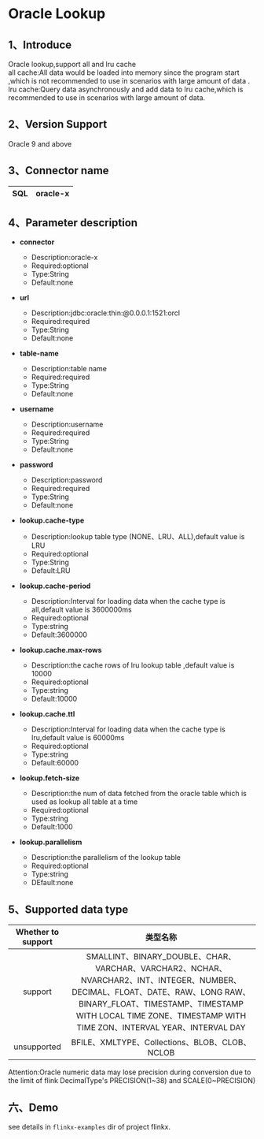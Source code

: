 # Oracle Lookup

## 1、Introduce
Oracle lookup,support all and lru cache<br />
all cache:All data would be loaded into memory since the program start ,which is not recommended to use in scenarios with large amount of data .<br />
lru cache:Query data asynchronously and  add data to lru cache,which is recommended to use in scenarios with large amount of data.

## 2、Version Support
Oracle 9 and above


## 3、Connector name
| SQL | oracle-x |
| --- | --- |

## 4、Parameter description
- **connector**
  - Description:oracle-x
  - Required:optional
  - Type:String
  - Default:none
    <br />

- **url**
  - Description:jdbc:oracle:thin:@0.0.0.1:1521:orcl
  - Required:required
  - Type:String
  - Default:none
    <br />

- **table-name**
  - Description:table name
  - Required:required
  - Type:String
  - Default:none
    <br />

- **username**
  - Description:username
  - Required:required
  - Type:String
  - Default:none
    <br />

- **password**
  - Description:password
  - Required:required
  - Type:String
  - Default:none
    <br />

- **lookup.cache-type**
  - Description:lookup table type (NONE、LRU、ALL),default value is LRU
  - Required:optional
  - Type:String
  - Default:LRU
    <br />

- **lookup.cache-period**
  - Description:Interval for loading data when the cache type is all,default value is 3600000ms
  - Required:optional
  - Type:string
  - Default:3600000
    <br />

- **lookup.cache.max-rows**
  - Description:the cache rows of lru lookup table ,default value is 10000
  - Required:optional
  - Type:string
  - Default:10000
    <br />

- **lookup.cache.ttl**
  - Description:Interval for loading data when the cache type is lru,default value is 60000ms
  - Required:optional
  - Type:string
  - Default:60000
    <br />

- **lookup.fetch-size**
  - Description:the num of data fetched from the  oracle table which is used as lookup all table at a time
  - Required:optional
  - Type:string
  - Default:1000
    <br />

- **lookup.parallelism**
  - Description:the parallelism of the lookup table
  - Required:optional
  - Type:string
  - DEfault:none
    <br />

## 5、Supported data type

|      Whether to support       |                           类型名称                           |
|:-----------:| :----------------------------------------------------------: |
|   support   | SMALLINT、BINARY_DOUBLE、CHAR、VARCHAR、VARCHAR2、NCHAR、NVARCHAR2、INT、INTEGER、NUMBER、DECIMAL、FLOAT、DATE、RAW、LONG RAW、BINARY_FLOAT、TIMESTAMP、TIMESTAMP WITH LOCAL TIME ZONE、TIMESTAMP WITH TIME ZON、INTERVAL YEAR、INTERVAL DAY |
| unsupported |        BFILE、XMLTYPE、Collections、BLOB、CLOB、NCLOB        |

Attention:Oracle numeric data may lose precision during conversion due to the limit of  flink DecimalType's PRECISION(1~38) and  SCALE(0~PRECISION)



## 六、Demo
see details in `flinkx-examples` dir of project flinkx.
